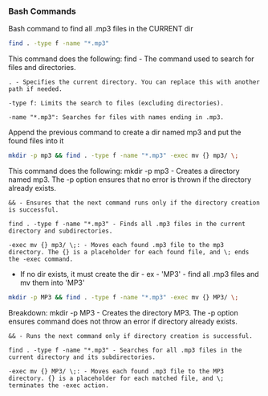 ### Bash Commands

Bash command to find all .mp3 files in the CURRENT dir  
```bash
find . -type f -name "*.mp3"
```
This command does the following:
    find - The command used to search for files and directories.

    . - Specifies the current directory. You can replace this with another path if needed.

    -type f: Limits the search to files (excluding directories).

    -name "*.mp3": Searches for files with names ending in .mp3.

Append the previous command to create a dir named mp3 and put the found files into it
```bash
mkdir -p mp3 && find . -type f -name "*.mp3" -exec mv {} mp3/ \;
```
This command does the following:
    mkdir -p mp3 - Creates a directory named mp3. The -p option ensures that no error is thrown if the directory already exists.

    && - Ensures that the next command runs only if the directory creation is successful.

    find . -type f -name "*.mp3" - Finds all .mp3 files in the current directory and subdirectories.

    -exec mv {} mp3/ \;: - Moves each found .mp3 file to the mp3 directory. The {} is a placeholder for each found file, and \; ends the -exec command.

* If no dir exists, it must create the dir - ex - 'MP3' - find all .mp3 files and mv them into 'MP3' 
```bash
mkdir -p MP3 && find . -type f -name "*.mp3" -exec mv {} MP3/ \;
```
Breakdown:
    mkdir -p MP3 - Creates the directory MP3. The -p option ensures command does not throw an error if directory already exists.

    && - Runs the next command only if directory creation is successful.

    find . -type f -name "*.mp3" - Searches for all .mp3 files in the current directory and its subdirectories.

    -exec mv {} MP3/ \;: - Moves each found .mp3 file to the MP3 directory. {} is a placeholder for each matched file, and \; terminates the -exec action.

